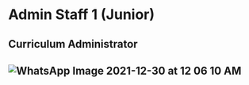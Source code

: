 <h1> Admin Staff 1 (Junior) </h1>
<h2> Curriculum Administrator <h2>

![WhatsApp Image 2021-12-30 at 12 06 10 AM](https://user-images.githubusercontent.com/61619271/147695698-1e23f45d-172a-48dd-9da1-dc585c7347e9.jpeg)
